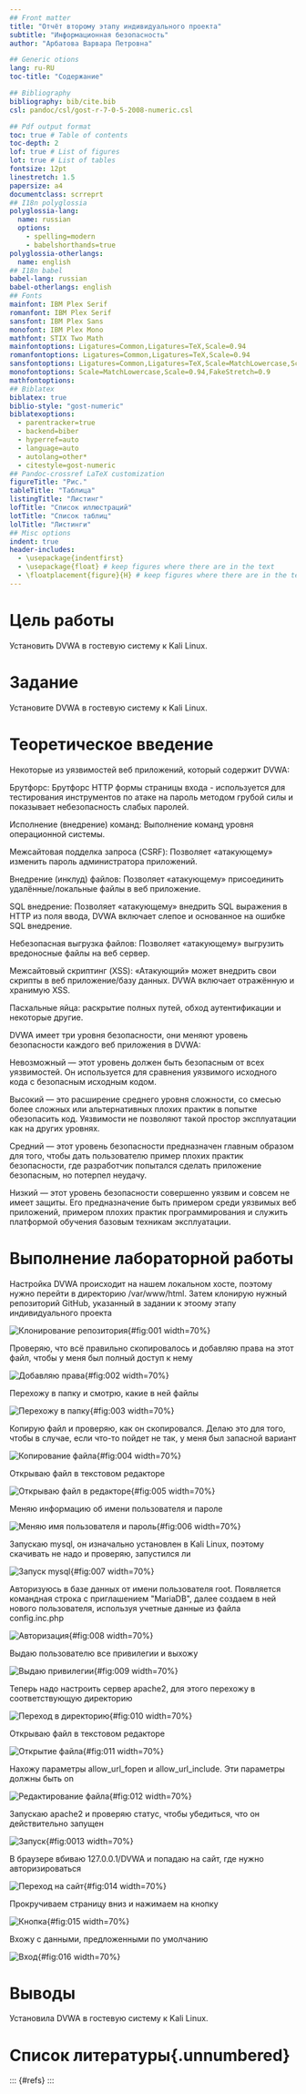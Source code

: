 ```yaml
---
## Front matter
title: "Отчёт второму этапу индивидуального проекта"
subtitle: "Информационная безопасность"
author: "Арбатова Варвара Петровна"

## Generic otions
lang: ru-RU
toc-title: "Содержание"

## Bibliography
bibliography: bib/cite.bib
csl: pandoc/csl/gost-r-7-0-5-2008-numeric.csl

## Pdf output format
toc: true # Table of contents
toc-depth: 2
lof: true # List of figures
lot: true # List of tables
fontsize: 12pt
linestretch: 1.5
papersize: a4
documentclass: scrreprt
## I18n polyglossia
polyglossia-lang:
  name: russian
  options:
	- spelling=modern
	- babelshorthands=true
polyglossia-otherlangs:
  name: english
## I18n babel
babel-lang: russian
babel-otherlangs: english
## Fonts
mainfont: IBM Plex Serif
romanfont: IBM Plex Serif
sansfont: IBM Plex Sans
monofont: IBM Plex Mono
mathfont: STIX Two Math
mainfontoptions: Ligatures=Common,Ligatures=TeX,Scale=0.94
romanfontoptions: Ligatures=Common,Ligatures=TeX,Scale=0.94
sansfontoptions: Ligatures=Common,Ligatures=TeX,Scale=MatchLowercase,Scale=0.94
monofontoptions: Scale=MatchLowercase,Scale=0.94,FakeStretch=0.9
mathfontoptions:
## Biblatex
biblatex: true
biblio-style: "gost-numeric"
biblatexoptions:
  - parentracker=true
  - backend=biber
  - hyperref=auto
  - language=auto
  - autolang=other*
  - citestyle=gost-numeric
## Pandoc-crossref LaTeX customization
figureTitle: "Рис."
tableTitle: "Таблица"
listingTitle: "Листинг"
lofTitle: "Список иллюстраций"
lotTitle: "Список таблиц"
lolTitle: "Листинги"
## Misc options
indent: true
header-includes:
  - \usepackage{indentfirst}
  - \usepackage{float} # keep figures where there are in the text
  - \floatplacement{figure}{H} # keep figures where there are in the text
---
```


# Цель работы

Установить DVWA в гостевую систему к Kali Linux.

# Задание

Установите DVWA в гостевую систему к Kali Linux.

# Теоретическое введение

Некоторые из уязвимостей веб приложений, который содержит DVWA:

Брутфорс: Брутфорс HTTP формы страницы входа - используется для тестирования инструментов по атаке на пароль методом грубой силы и показывает небезопасность слабых паролей.

Исполнение (внедрение) команд: Выполнение команд уровня операционной системы.

Межсайтовая подделка запроса (CSRF): Позволяет «атакующему» изменить пароль администратора приложений.

Внедрение (инклуд) файлов: Позволяет «атакующему» присоединить удалённые/локальные файлы в веб приложение.

SQL внедрение: Позволяет «атакующему» внедрить SQL выражения в HTTP из поля ввода, DVWA включает слепое и основанное на ошибке SQL внедрение.

Небезопасная выгрузка файлов: Позволяет «атакующему» выгрузить вредоносные файлы на веб сервер.

Межсайтовый скриптинг (XSS): «Атакующий» может внедрить свои скрипты в веб приложение/базу данных. DVWA включает отражённую и хранимую XSS.

Пасхальные яйца: раскрытие полных путей, обход аутентификации и некоторые другие.

DVWA имеет три уровня безопасности, они меняют уровень безопасности каждого веб приложения в DVWA:

Невозможный — этот уровень должен быть безопасным от всех уязвимостей. Он используется для сравнения уязвимого исходного кода с безопасным исходным кодом.

Высокий — это расширение среднего уровня сложности, со смесью более сложных или альтернативных плохих практик в попытке обезопасить код. Уязвимости не 
позволяют такой простор эксплуатации как на других уровнях.

Средний — этот уровень безопасности предназначен главным образом для того, чтобы дать пользователю пример плохих практик безопасности, где разработчик попытался сделать приложение безопасным, но потерпел неудачу.

Низкий — этот уровень безопасности совершенно уязвим и совсем не имеет защиты. Его предназначение быть примером среди уязвимых веб приложений, примером плохих практик программирования и служить платформой обучения базовым техникам эксплуатации.

# Выполнение лабораторной работы

Настройка DVWA происходит на нашем локальном хосте, поэтому нужно перейти в директорию /var/www/html. Затем клонирую нужный репозиторий GitHub, указанный в задании к этоому этапу индивидуального проекта

![Клонирование репозитория](image/1.jpg){#fig:001 width=70%}

Проверяю, что всё правильно скопировалось и добавляю права на этот файл, чтобы у меня был полный доступ к нему

![Добавляю права](image/2.jpg){#fig:002 width=70%}

Перехожу в папку и смотрю, какие в ней файлы

![Перехожу в папку](image/3.jpg){#fig:003 width=70%}

Копирую файл и проверяю, как он скопировался. Делаю это для того, чтобы в случае, если что-то пойдет не так, у меня был запасной вариант

![Копирование файла](image/4.jpg){#fig:004 width=70%}

Открываю файл в текстовом редакторе

![Открываю файл в редакторе](image/5.jpg){#fig:005 width=70%}

Меняю информацию об имени пользователя и пароле

![Меняю имя пользователя и пароль](image/6.jpg){#fig:006 width=70%}

Запускаю mysql, он изначально установлен в Kali Linux, поэтому скачивать не надо и проверяю, запустился ли

![Запуск mysql](image/7.jpg){#fig:007 width=70%}

Авторизуюсь в базе данных от имени пользователя root. Появляется командная строка с приглашением "MariaDB", далее создаем в ней нового пользователя, используя учетные данные из файла config.inc.php

![Авторизация](image/8.jpg){#fig:008 width=70%}

Выдаю пользователю все привилегии и выхожу

![Выдаю привилегии](image/9.jpg){#fig:009 width=70%}

Теперь надо настроить сервер apache2, для этого перехожу в соответствующую директорию

![Переход в директорию](image/10.jpg){#fig:010 width=70%}

Открываю файл в текстовом редакторе

![Открытие файла](image/11.jpg){#fig:011 width=70%}

Нахожу параметры allow_url_fopen и allow_url_include. Эти параметры должны быть on

![Редактирование файла](image/12.jpg){#fig:012 width=70%}

Запускаю apache2 и проверяю статус, чтобы убедиться, что он действительно запущен

![Запуск](image/13.jpg){#fig:0013 width=70%}

В браузере вбиваю 127.0.0.1/DVWA и попадаю на сайт, где нужно авторизироваться

![Переход на сайт](image/14.jpg){#fig:014 width=70%}

Прокручиваем страницу вниз и нажимаем на кнопку

![Кнопка](image/15.jpg){#fig:015 width=70%}

Вхожу с данными, предложенными по умолчанию

![Вход](image/16.jpg){#fig:016 width=70%}

# Выводы

Установила DVWA в гостевую систему к Kali Linux.

# Список литературы{.unnumbered}

::: {#refs}
:::
